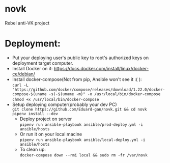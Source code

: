 # novk
Rebel anti-VK project

# Deployment:
 - Put your deploying user's public key to root's authorized keys on deployment target computer.
 - Install Docker on it: https://docs.docker.com/install/linux/docker-ce/debian/
 - Install docker-compose(Not from pip, Ansible won't see it :( ):  
    `curl -L "https://github.com/docker/compose/releases/download/1.22.0/docker-compose-$(uname -s)-$(uname -m)" -o /usr/local/bin/docker-compose`  
    `chmod +x /usr/local/bin/docker-compose`
 - Setup deploying computer(probably your dev PC)  
    `git clone https://github.com/Eduard-gan/novk.git && cd novk`  
    `pipenv install --dev`
     - Deploy project on server  
    `pipenv run ansible-playbook ansible/prod-deploy.yml -i ansible/hosts`
     - Or run it on your local macine  
    `pipenv run ansible-playbook ansible/local-deploy.yml -i ansible/hosts`
     - To clean up:  
    `docker-compose down --rmi local && sudo rm -fr /var/novk`
